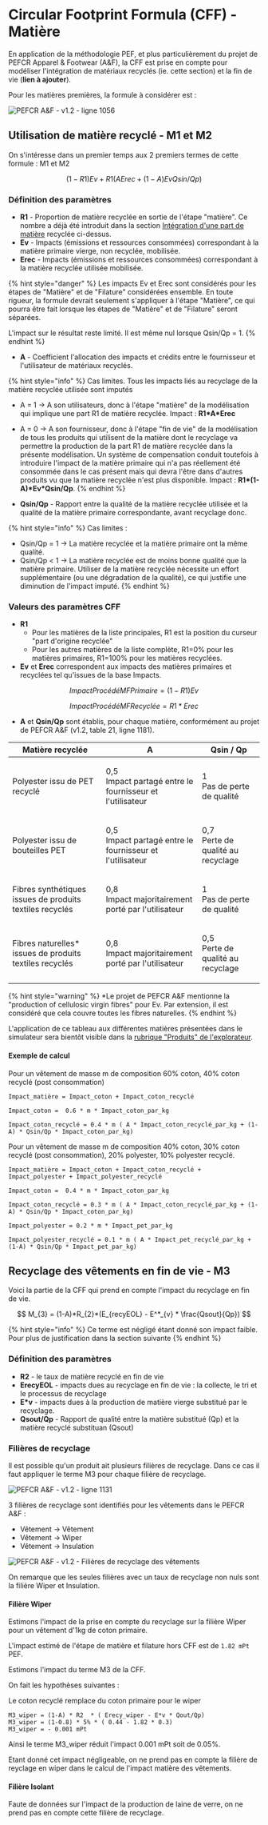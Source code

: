 # Circular Footprint Formula (CFF) - Matière

En application de la méthodologie PEF, et plus particulièrement du projet de PEFCR Apparel & Footwear (A\&F), la CFF est prise en compte pour modéliser l'intégration de matériaux recyclés (ie. cette section) et la fin de vie (**lien à ajouter**).

Pour les matières premières, la formule à considérer est :

![PEFCR A\&F - v1.2 - ligne 1056](<../../.gitbook/assets/image (1).png>)

## Utilisation de matière recyclé - M1 et M2

On s'intéresse dans un premier temps aux 2 premiers termes de cette formule : M1 et M2

$$
(1-R1)Ev + R1(AErec + (1-A)EvQsin/Qp)
$$

### Définition des paramètres

* **R1** -  Proportion de matière recyclée en sortie de l'étape "matière". Ce nombre a déjà été introduit dans la section [Intégration d'une part de matière](circular-footprint-formula-cff-matiere.md#integration-dune-part-de-matiere-recyclee) recyclée ci-dessus.
* **Ev** - Impacts (émissions et ressources consommées) correspondant à la matière primaire vierge, non recyclée, mobilisée.
* **Erec** - Impacts (émissions et ressources consommées) correspondant à la matière recyclée utilisée mobilisée.

{% hint style="danger" %}
Les impacts Ev et Erec sont considérés pour les étapes de "Matière" et de "Filature" considérées ensemble. En toute rigueur, la formule devrait seulement s'appliquer à l'étape "Matière", ce qui pourra être fait lorsque les étapes de "Matière" et de "Filature" seront séparées.&#x20;

L'impact sur le résultat reste limité. Il est même nul lorsque Qsin/Qp = 1.
{% endhint %}

* **A** - Coefficient l'allocation des impacts et crédits entre le fournisseur et l'utilisateur de matériaux recyclés.

{% hint style="info" %}
Cas limites. Tous les impacts liés au recyclage de la matière recyclée utilisée sont imputés

* A = 1 ->  A son utilisateurs, donc à l'étape "matière" de la modélisation qui implique une part R1 de matière recyclée. Impact : **R1\*A\*Erec**
* A = 0 -> A son fournisseur, donc à l'étape "fin de vie" de la modélisation de tous les produits qui utilisent de la matière dont le recyclage va permettre la production de la part R1 de matière recyclée dans la présente modélisation. Un système de compensation conduit toutefois à introduire l'impact de la matière primaire qui n'a pas réellement été consommée dans le cas présent mais qui devra l'être dans d'autres produits vu que la matière recyclée n'est plus disponible. Impact : **R1\*(1-A)\*Ev\*Qsin/Qp**.
{% endhint %}

* **Qsin/Qp** - Rapport entre la qualité de la matière recyclée utilisée et la qualité de la matière primaire correspondante, avant recyclage donc.

{% hint style="info" %}
Cas limites :&#x20;

* Qsin/Qp = 1 -> La matière recyclée et la matière primaire ont la même qualité.
* Qsin/Qp < 1 -> La matière recyclée est de moins bonne qualité que la matière primaire. Utiliser de la matière recyclée nécessite un effort supplémentaire (ou une dégradation de la qualité), ce qui justifie une diminution de l'impact imputé.&#x20;
{% endhint %}

### Valeurs des paramètres CFF

* **R1**
  * Pour les matières de la liste principales, R1 est la position du curseur "part d'origine recyclée"
  * Pour les autres matières de la liste complète, R1=0% pour les matières primaires, R1=100% pour les matières recyclées.
* **Ev** et **Erec** correspondent aux impacts des matières primaires et recyclées tel qu'issues de la base Impacts.

$$
ImpactProcédéMFPrimaire = (1-R1) Ev
$$

$$
ImpactProcédéMFRecyclée =  R1*Erec
$$

* **A** et **Qsin/Qp** sont établis, pour chaque matière, conformément au projet de PEFCR A\&F (v1.2, table 21, ligne 1181).

| Matière recyclée                                         | A                                                                  | Qsin / Qp                                   |
| -------------------------------------------------------- | ------------------------------------------------------------------ | ------------------------------------------- |
| Polyester issu de PET recyclé                            | <p>0,5<br>Impact partagé entre le fournisseur et l'utilisateur</p> | <p>1<br>Pas de perte de qualité</p>         |
| Polyester issu de bouteilles PET                         | <p>0,5<br>Impact partagé entre le fournisseur et l'utilisateur</p> | <p>0,7<br>Perte de qualité au recyclage</p> |
| Fibres synthétiques issues de produits textiles recyclés | <p>0,8<br>Impact majoritairement porté par l'utilisateur</p>       | <p>1<br>Pas de perte de qualité</p>         |
| Fibres naturelles\* issues de produits textiles recyclés | <p>0,8<br>Impact majoritairement porté par l'utilisateur</p>       | <p>0,5<br>Perte de qualité au recyclage</p> |

{% hint style="warning" %}
\*Le projet de PEFCR A\&F mentionne la "production of cellulosic virgin fibres" pour Ev. Par extension, il est considéré que cela couvre toutes les fibres naturelles.
{% endhint %}

L'application de ce tableau aux différentes matières présentées dans le simulateur sera bientôt visible dans la [rubrique "Produits" de l'explorateur](https://wikicarbone.beta.gouv.fr/#/explore/products).

#### Exemple de calcul

Pour un vêtement de masse m de composition 60% coton, 40% coton recyclé (post consommation)

```
Impact_matière = Impact_coton + Impact_coton_recyclé

Impact_coton =  0.6 * m * Impact_coton_par_kg

Impact_coton_recyclé = 0.4 * m ( A * Impact_coton_recyclé_par_kg + (1-A) * Qsin/Qp * Impact_coton_par_kg)

```

Pour un vêtement de masse m de composition 40% coton, 30% coton recyclé (post consommation),  20% polyester, 10% polyester recyclé.

```
Impact_matière = Impact_coton + Impact_coton_recyclé + Impact_polyester + Impact_polyester_recyclé

Impact_coton =  0.4 * m * Impact_coton_par_kg

Impact_coton_recyclé = 0.3 * m ( A * Impact_coton_recyclé_par_kg + (1-A) * Qsin/Qp * Impact_coton_par_kg)

Impact_polyester = 0.2 * m * Impact_pet_par_kg

Impact_polyester_recyclé = 0.1 * m ( A * Impact_pet_recyclé_par_kg + (1-A) * Qsin/Qp * Impact_pet_par_kg)
```

## Recyclage des vêtements en fin de vie - M3



Voici la partie de la CFF qui prend en compte l'impact du recyclage en fin de vie.

$$
M_{3} = (1-A)*R_{2}*(E_{recyEOL} - E^*_{v} * \frac{Qsout}{Qp})
$$

{% hint style="info" %}
Ce terme est négligé étant donné son impact faible. Pour plus de justification dans la section suivante
{% endhint %}

### Définition des paramètres

* **R2** - le taux de matière recyclé en fin de vie
* **ErecyEOL** - impacts dues au recyclage en fin de vie : la collecte, le tri et le processus de recyclage
* **E\*v** - impacts dues à la production de matière vierge substitué par le recyclage.&#x20;
* **Qsout/Qp** - Rapport de qualité entre la matière substitué (Qp) et la matière recyclé substituan (Qsout)

### Filières de recyclage

Il est possible qu'un produit ait plusieurs filières de recyclage. Dans ce cas il faut appliquer le terme M3 pour chaque filière de recyclage.

![PEFCR A\&F - v1.2 - ligne 1131](<../../.gitbook/assets/Screenshot 2022-03-16 at 16.27.52.png>)

3 filières de recyclage sont identifiés pour les vêtements dans le PEFCR A\&F :

* Vêtement -> Vêtement
* Vêtement -> Wiper
* Vêtement -> Insulation

![PEFCR A\&F - v1.2 - Filières de recyclage des vêtements](<../../.gitbook/assets/Screenshot 2022-03-16 at 17.09.18.png>)

On remarque que les seules filières avec un taux de recyclage non nuls sont la filière Wiper et Insulation.

#### Filière Wiper

Estimons l'impact de la prise en compte du recyclage sur la filière Wiper pour un vêtement d'1kg de coton primaire.

L'impact estimé de l'étape de matière et filature hors CFF est de `1.82 mPt` PEF.

Estimons l'impact du terme M3 de la CFF.&#x20;

On fait les hypothèses suivantes :&#x20;

Le coton recyclé remplace du coton primaire pour le wiper&#x20;

```
M3_wiper = (1-A) * R2  * ( Erecy_wiper - E*v * Qout/Qp)
M3_wiper = (1-0.8) * 5% * ( 0.44 - 1.82 * 0.3)
M3_wiper = - 0.001 mPt
```

Ainsi le terme M3\_wiper réduit l'impact 0.001 mPt soit de 0.05%.&#x20;

Etant donné cet impact négligeable, on ne prend pas en compte la filière de reyclage en wiper dans le calcul de l'impact matière des vêtements.

#### Filière Isolant

Faute de données sur l'impact de la production de laine de verre, on ne prend pas en compte cette filière de recyclage.







